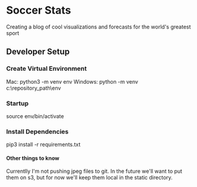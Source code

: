 # Soccer Stats
Creating a blog of cool visualizations and forecasts for the world's greatest sport

## Developer Setup
### Create Virtual Environment
Mac: python3 -m venv env
Windows: python -m venv c:\repository_path\env

### Startup
source env/bin/activate

### Install Dependencies
pip3 install -r requirements.txt

#### Other things to know
Currentlly I'm not pushing jpeg files to git.  In the future we'll want to put them on s3, but for now we'll keep them local in the static directory.